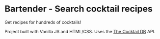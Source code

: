 # Bartender - Search cocktail recipes
Get recipes for hundreds of cocktails!


Project built with Vanilla JS and HTML/CSS. Uses the [The Cocktail DB](http://thecocktaildb.com/) API.
